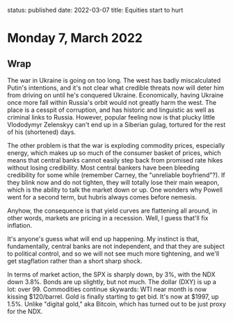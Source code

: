 status: published
date: 2022-03-07
title: Equities start to hurt

# Monday  7, March 2022

## Wrap

The war in Ukraine is going on too long.
The west has badly miscalculated Putin's intentions, and it's not clear what credible threats now will deter him from driving on until he's conquered Ukraine.
Economically, having Ukraine once more fall within Russia's orbit would not greatly harm the west.
The place is a cesspit of corruption, and has historic and linguistic as well as criminal links to Russia.
However, popular feeling now is that plucky little Vlododymyr Zelenskyy can't end up in a Siberian gulag, tortured for the rest of his (shortened) days.

The other problem is that the war is exploding commodity prices, especially energy, which makes up so much of the consumer basket of prices, which means that central banks cannot easily step back from promised rate hikes without losing credibility. Most central bankers have been bleeding credibility for some while (remember Carney, the "unreliable boyfriend"?). If they blink now and do not tighten, they will totally lose their main weapon, which is the ability to talk the market down or up. One wonders why Powell went for a second term, but hubris always comes before nemesis.

Anyhow, the consequence is that yield curves are flattening all around, in other words, markets are pricing in a recession.
Well, I guess that'll fix inflation.

It's anyone's guess what will end up happening. My instinct is that, fundamentally, central banks are not independent, and that they are subject to political control, and so we will not see much more tightening, and we'll get stagflation rather than a short sharp shock. 

In terms of market action, the SPX is sharply down, by 3%, with the NDX down 3.8%. 
Bonds are up slightly, but not much.
The dollar (DXY) is up a lot: over 99.
Commodities continue skywards: WTI near month is now kissing $120/barrel. 
Gold is finally starting to get bid. It's now at $1997, up 1.5%. Unlike "digital gold," aka Bitcoin, which 
has turned out to be just proxy for the NDX.


